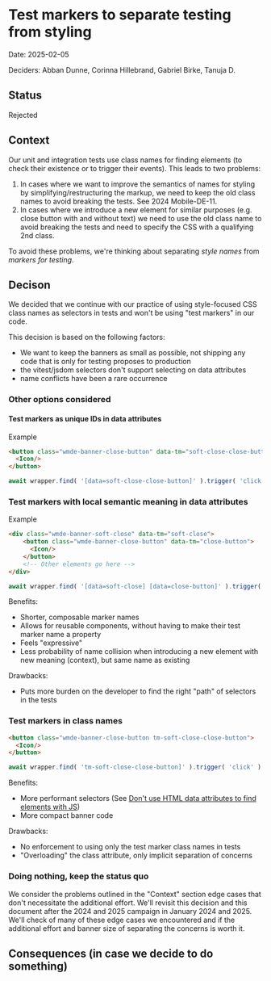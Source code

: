 # Test markers to separate testing from styling

Date: 2025-02-05

Deciders: Abban Dunne, Corinna Hillebrand, Gabriel Birke, Tanuja D.

## Status

Rejected

## Context

Our unit and integration tests use class names for finding elements (to
check their existence or to trigger their events). This leads to two
problems:

1. In cases where we want to improve the semantics of names for styling by
   simplifying/restructuring the markup, we need to keep the old class
   names to avoid breaking the tests. See 2024 Mobile-DE-11.
2. In cases where we introduce a new element for similar purposes (e.g.
   close button with and without text) we need to use the old class name
   to avoid breaking the tests and need to specify the CSS with a
   qualifying 2nd class.

To avoid these problems, we're thinking about separating *style names* from
*markers for testing*.


## Decison

We decided that we continue with our practice of using style-focused CSS
class names as selectors in tests and won't be using "test markers" in our
code.

This decision is based on the following factors:

- We want to keep the banners as small as possible, not shipping any
  code that is only for testing proposes to production
- the vitest/jsdom selectors don't support selecting on data attributes
- name conflicts have been a rare occurrence


### Other options considered

#### Test markers as unique IDs in data attributes

Example

```html
<button class="wmde-banner-close-button" data-tm="soft-close-close-button">
  <Icon/>
</button>
```

```typescript
await wrapper.find( '[data=soft-close-close-button]' ).trigger( 'click' );
```

### Test markers with local semantic meaning in data attributes

Example

```html
<div class="wmde-banner-soft-close" data-tm="soft-close">
    <button class="wmde-banner-close-button" data-tm="close-button">
      <Icon/>
    </button>
    <!-- Other elements go here -->
</div>
```

```typescript
await wrapper.find( '[data=soft-close] [data=close-button]' ).trigger( 'click' );
```

Benefits:

- Shorter, composable marker names
- Allows for reusable components, without having to make their test marker name a
  property
- Feels "expressive"
- Less probability of name collision when introducing a new element with
new meaning (context), but same name as existing 


Drawbacks:

- Puts more burden on the developer to find the right "path" of selectors
  in the tests

### Test markers in class names

```html
<button class="wmde-banner-close-button tm-soft-close-close-button">
  <Icon/>
</button>
```

```typescript
await wrapper.find( 'tm-soft-close-close-button]' ).trigger( 'click' );
```

Benefits:
- More performant selectors (See [Don't use HTML data attributes to find
elements with JS][1])
- More compact banner code


Drawbacks:
- No enforcement to using only the test marker class names in tests
- "Overloading" the class attribute, only implicit separation of concerns

### Doing nothing, keep the status quo

We consider the problems outlined in the "Context" section edge cases that
don't necessitate the additional effort. We'll revisit this decision and
this document after the 2024 and 2025 campaign in January 2024 and 2025.
We'll check of many of these edge cases we encountered and if the
additional effort and banner size of separating the concerns is worth it.


## Consequences (in case we decide to do something)

[1]: https://intu.io/blog/dont-use-data-attributes-to-find-html-elements-with-js/

